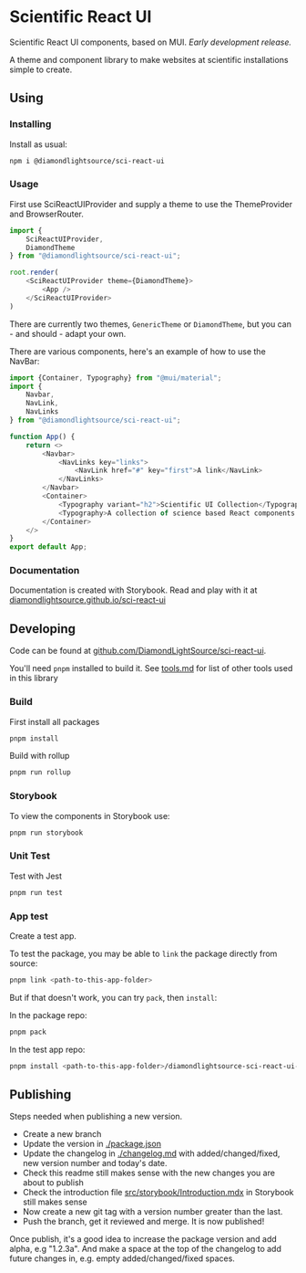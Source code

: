 Scientific React UI
===================

Scientific React UI components, based on MUI.
_Early development release._

A theme and component library to make websites at scientific installations simple to create.

Using
-----

### Installing

Install as usual:

```sh
npm i @diamondlightsource/sci-react-ui
```

### Usage

First use SciReactUIProvider and supply a theme to use the ThemeProvider and BrowserRouter.

```js
import {
	SciReactUIProvider,
	DiamondTheme
} from "@diamondlightsource/sci-react-ui";

root.render(
	<SciReactUIProvider theme={DiamondTheme}>
		<App />
	</SciReactUIProvider>
)
```

There are currently two themes, `GenericTheme` or `DiamondTheme`, but you can - and should - adapt your own.

There are various components, here's an example of how to use the NavBar:

```js
import {Container, Typography} from "@mui/material";
import {
	Navbar,
	NavLink,
	NavLinks
} from "@diamondlightsource/sci-react-ui";

function App() {
	return <>
		<Navbar>
			<NavLinks key="links">
				<NavLink href="#" key="first">A link</NavLink>
			</NavLinks>
		</Navbar>
		<Container>
			<Typography variant="h2">Scientific UI Collection</Typography>
			<Typography>A collection of science based React components.</Typography>
		</Container>
	</>
}
export default App;
```

### Documentation

Documentation is created with Storybook.
Read and play with it at [diamondlightsource.github.io/sci-react-ui](https://diamondlightsource.github.io/sci-react-ui/)

Developing
----------

Code can be found at [github.com/DiamondLightSource/sci-react-ui](https://github.com/DiamondLightSource/sci-react-ui).

You'll need `pnpm` installed to build it. See [tools.md](./tools.md) for list of other tools used in this library

### Build

First install all packages

```sh
pnpm install
```

Build with rollup

```sh
pnpm run rollup
```

### Storybook 

To view the components in Storybook use:

```sh
pnpm run storybook
```


### Unit Test

Test with Jest

```sh
pnpm run test
```

### App test

Create a test app.

To test the package, you may be able to `link` the package directly from source:
```sh
pnpm link <path-to-this-app-folder>
```
But if that doesn't work, you can try `pack`, then `install`:

In the package repo:
```sh
pnpm pack
```
In the test app repo:
```sh
pnpm install <path-to-this-app-folder>/diamondlightsource-sci-react-ui-0.0.1.tgz
```

Publishing
----------

Steps needed when publishing a new version.
- Create a new branch
- Update the version in [./package.json](package.json)
- Update the changelog in [./changelog.md](changelog.md) with added/changed/fixed, new version number and today's date.
- Check this readme still makes sense with the new changes you are about to publish
- Check the introduction file [src/storybook/Introduction.mdx](src/storybook/Introduction.mdx) in Storybook still makes sense
- Now create a new git tag with a version number greater than the last.
- Push the branch, get it reviewed and merge. It is now published!

Once publish, it's a good idea to increase the package version and add alpha, e.g "1.2.3a".
And make a space at the top of the changelog to add future changes in, e.g. empty added/changed/fixed spaces.
